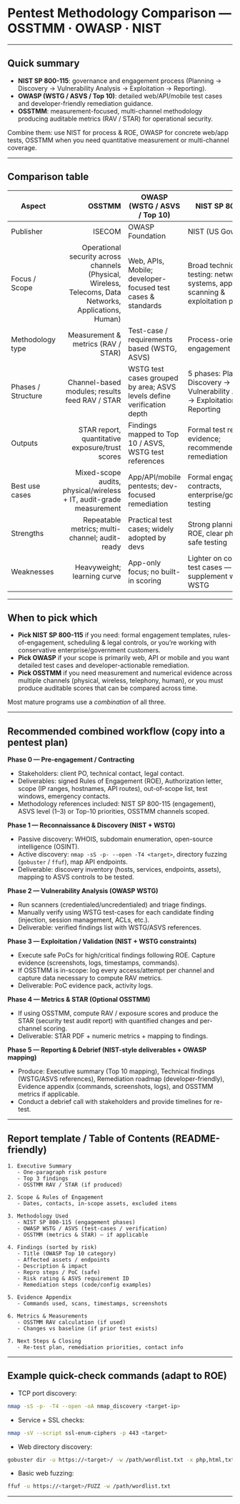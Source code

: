 # Pentest Methodology Comparison — OSSTMM · OWASP · NIST

---

## Quick summary 

* **NIST SP 800-115**: governance and engagement process (Planning → Discovery → Vulnerability Analysis → Exploitation → Reporting).
* **OWASP (WSTG / ASVS / Top 10)**: detailed web/API/mobile test cases and developer-friendly remediation guidance.
* **OSSTMM**: measurement-focused, multi-channel methodology producing auditable metrics (RAV / STAR) for operational security.

Combine them: use NIST for process & ROE, OWASP for concrete web/app tests, OSSTMM when you need quantitative measurement or multi-channel coverage.

---

## Comparison table

| Aspect             |                                                                                                  OSSTMM | OWASP (WSTG / ASVS / Top 10)                                           | NIST SP 800-115                                                                          |
| ------------------ | ------------------------------------------------------------------------------------------------------: | ---------------------------------------------------------------------- | ---------------------------------------------------------------------------------------- |
| Publisher          |                                                                                                  ISECOM | OWASP Foundation                                                       | NIST (US Gov)                                                                            |
| Focus / Scope      | Operational security across channels (Physical, Wireless, Telecoms, Data Networks, Applications, Human) | Web, APIs, Mobile; developer-focused test cases & standards            | Broad technical testing: networks, systems, applications, scanning & exploitation phases |
| Methodology type   |                                                                      Measurement & metrics (RAV / STAR) | Test-case / requirements based (WSTG, ASVS)                            | Process-oriented engagement lifecycle                                                    |
| Phases / Structure |                                                          Channel-based modules; results feed RAV / STAR | WSTG test cases grouped by area; ASVS levels define verification depth | 5 phases: Planning → Discovery → Vulnerability Analysis → Exploitation → Reporting       |
| Outputs            |                                                         STAR report, quantitative exposure/trust scores | Findings mapped to Top 10 / ASVS, WSTG test references                 | Formal test report + evidence; recommended remediation                                   |
| Best use cases     |                                     Mixed-scope audits, physical/wireless + IT, audit-grade measurement | App/API/mobile pentests; dev-focused remediation                       | Formal engagements, contracts, enterprise/government testing                             |
| Strengths          |                                                          Repeatable metrics; multi-channel; audit-ready | Practical test cases; widely adopted by devs                           | Strong planning & ROE, clear phases for safe testing                                     |
| Weaknesses         |                                                                             Heavyweight; learning curve | App-only focus; no built-in scoring                                    | Lighter on concrete test cases — supplement with WSTG                                    |

---

## When to pick which

* **Pick NIST SP 800-115** if you need: formal engagement templates, rules-of-engagement, scheduling & legal controls, or you’re working with conservative enterprise/government customers.
* **Pick OWASP** if your scope is primarily web, API or mobile and you want detailed test cases and developer-actionable remediation.
* **Pick OSSTMM** if you need measurement and numerical evidence across multiple channels (physical, wireless, telephony, human), or you must produce auditable scores that can be compared across time.

Most mature programs use a *combination* of all three.

---

## Recommended combined workflow (copy into a pentest plan)

**Phase 0 — Pre-engagement / Contracting**

* Stakeholders: client PO, technical contact, legal contact.
* Deliverables: signed Rules of Engagement (ROE), Authorization letter, scope (IP ranges, hostnames, API routes), out-of-scope list, test windows, emergency contacts.
* Methodology references included: NIST SP 800-115 (engagement), ASVS level (1–3) or Top-10 priorities, OSSTMM channels scoped.

**Phase 1 — Reconnaissance & Discovery (NIST + WSTG)**

* Passive discovery: WHOIS, subdomain enumeration, open-source intelligence (OSINT).
* Active discovery: `nmap -sS -p- --open -T4 <target>`, directory fuzzing (`gobuster` / `ffuf`), map API endpoints.
* Deliverable: discovery inventory (hosts, services, endpoints, assets), mapping to ASVS controls to be tested.

**Phase 2 — Vulnerability Analysis (OWASP WSTG)**

* Run scanners (credentialed/uncredentialed) and triage findings.
* Manually verify using WSTG test-cases for each candidate finding (injection, session management, ACLs, etc.).
* Deliverable: verified findings list with WSTG/ASVS references.

**Phase 3 — Exploitation / Validation (NIST + WSTG constraints)**

* Execute safe PoCs for high/critical findings following ROE. Capture evidence (screenshots, logs, timestamps, commands).
* If OSSTMM is in-scope: log every access/attempt per channel and capture data necessary to compute RAV metrics.
* Deliverable: PoC evidence pack, activity logs.

**Phase 4 — Metrics & STAR (Optional OSSTMM)**

* If using OSSTMM, compute RAV / exposure scores and produce the STAR (security test audit report) with quantified changes and per-channel scoring.
* Deliverable: STAR PDF + numeric metrics + mapping to findings.

**Phase 5 — Reporting & Debrief (NIST-style deliverables + OWASP mapping)**

* Produce: Executive summary (Top 10 mapping), Technical findings (WSTG/ASVS references), Remediation roadmap (developer-friendly), Evidence appendix (commands, screenshots, logs), and OSSTMM metrics if applicable.
* Conduct a debrief call with stakeholders and provide timelines for re-test.

---

## Report template / Table of Contents (README-friendly)

```
1. Executive Summary
   - One-paragraph risk posture
   - Top 3 findings
   - OSSTMM RAV / STAR (if produced)

2. Scope & Rules of Engagement
   - Dates, contacts, in-scope assets, excluded items

3. Methodology Used
   - NIST SP 800-115 (engagement phases)
   - OWASP WSTG / ASVS (test-cases / verification)
   - OSSTMM (metrics & STAR) — if applicable

4. Findings (sorted by risk)
   - Title (OWASP Top 10 category)
   - Affected assets / endpoints
   - Description & impact
   - Repro steps / PoC (safe)
   - Risk rating & ASVS requirement ID
   - Remediation steps (code/config examples)

5. Evidence Appendix
   - Commands used, scans, timestamps, screenshots

6. Metrics & Measurements
   - OSSTMM RAV calculation (if used)
   - Changes vs baseline (if prior test exists)

7. Next Steps & Closing
   - Re-test plan, remediation priorities, contact info
```

---

## Example quick-check commands (adapt to ROE)

* TCP port discovery:

```bash
nmap -sS -p- -T4 --open -oA nmap_discovery <target-ip>
```

* Service + SSL checks:

```bash
nmap -sV --script ssl-enum-ciphers -p 443 <target>
```

* Web directory discovery:

```bash
gobuster dir -u https://<target>/ -w /path/wordlist.txt -x php,html,txt -a 'Mozilla/5.0' -t 50
```

* Basic web fuzzing:

```bash
ffuf -u https://<target>/FUZZ -w /path/wordlist.txt
```

---



